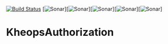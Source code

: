[![Build Status](https://travis-ci.org/OsiriX-Foundation/KheopsAuthorization.svg?branch=master)](https://travis-ci.org/OsiriX-Foundation/KheopsAuthorization)
[![Sonar](https://sonarcloud.io/api/project_badges/measure?project=KheopsAuthorization&metric=ncloc)][![Sonar](https://sonarcloud.io/api/project_badges/measure?project=KheopsAuthorization&metric=reliability_rating)][![Sonar](https://sonarcloud.io/api/project_badges/measure?project=KheopsAuthorization&metric=sqale_rating)][![Sonar](https://sonarcloud.io/api/project_badges/measure?project=KheopsAuthorization&metric=security_rating)][![Sonar](https://sonarcloud.io/api/project_badges/measure?project=KheopsAuthorization&metric=alert_status)]

# KheopsAuthorization
